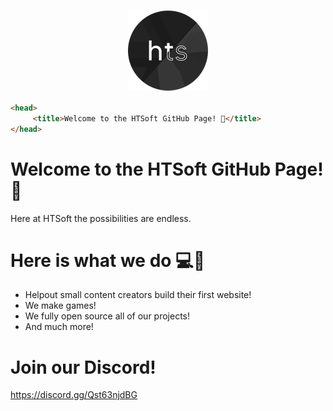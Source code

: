 # <img style="display: block; margin: 0 auto;" height=128px src="./circlehts.png"></img>

```html
<head>
     <title>Welcome to the HTSoft GitHub Page! 👋</title>
</head>
```

# Welcome to the HTSoft GitHub Page! 👋

Here at HTSoft the possibilities are endless.

# Here is what we do 💻🚀
  * Helpout small content creators build their first website!
  * We make games!
  * We fully open source all of our projects!
  * And much more!

# Join our Discord!
https://discord.gg/Qst63njdBG
